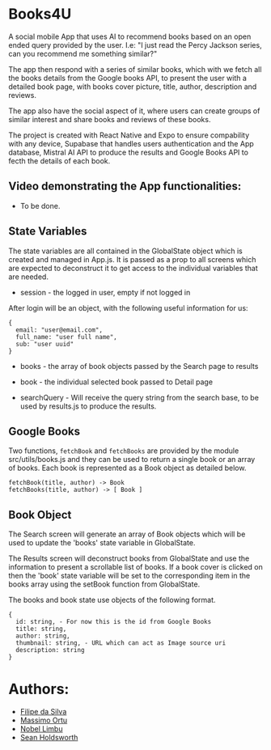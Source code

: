 # Books4U

A social mobile App that uses AI to recommend books based on an open ended query provided by the user.
I.e: "I just read the Percy Jackson series, can you recommend me something similar?"

The app then respond with a series of similar books, which with we fetch all the books details from the Google books API,
to present the user with a detailed book page, with books cover picture, title, author, description and reviews.

The app also have the social aspect of it, where users can create groups of similar interest and share books and reviews of these books.

The project is created with React Native and Expo to ensure compability with any device, Supabase that handles users authentication and the App database, Mistral AI API to produce the results and Google Books API to fecth the details of each book.

## Video demonstrating the App functionalities:

- To be done.

## State Variables

The state variables are all contained in the GlobalState object which is
created and managed in App.js. It is passed as a prop to all screens which are
expected to deconstruct it to get access to the individual variables that are
needed.

-   session - the logged in user, empty if not logged in

After login will be an object, with the following useful information for us:

```
{
  email: "user@email.com",
  full_name: "user full name",
  sub: "user uuid"
}
```

-   books - the array of book objects passed by the Search page to results

-   book - the individual selected book passed to Detail page

-   searchQuery - Will receive the query string from the search base, to be used by results.js to produce the results.

## Google Books

Two functions, `fetchBook` and `fetchBooks` are provided by the module
src/utils/books.js and they can be used to return a single book or an
array of books. Each book is represented as a Book object as detailed below.

```
fetchBook(title, author) -> Book
fetchBooks(title, author) -> [ Book ]
```

## Book Object

The Search screen will generate an array of Book objects which will be
used to update the 'books' state variable in GlobalState.

The Results screen will deconstruct books from GlobalState and use the
information to present a scrollable list of books. If a book cover is
clicked on then the 'book' state variable will be set to the corresponding
item in the books array using the setBook function from GlobalState.

The books and book state use objects of the following format.

```
{
  id: string, - For now this is the id from Google Books
  title: string,
  author: string,
  thumbnail: string, - URL which can act as Image source uri
  description: string
}
```

# Authors:

- [Filipe da Silva](https://github.com/silvafilipeuk)
- [Massimo Ortu](https://github.com/Maestro1985)
- [Nobel Limbu](https://github.com/Nlim97)
- [Sean Holdsworth](https://github.com/SeanHoldsworth)

